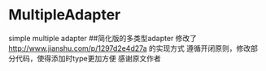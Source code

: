 # MultipleAdapter
simple multiple adapter
##简化版的多类型adapter  修改了 http://www.jianshu.com/p/1297d2e4d27a 的实现方式 遵循开闭原则，修改部分代码，使得添加时type更加方便
  感谢原文作者
  
